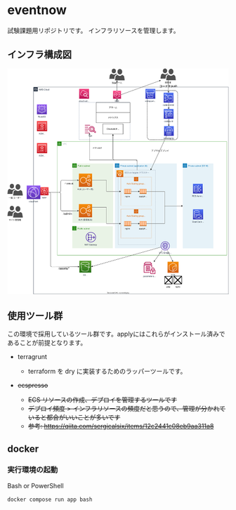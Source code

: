 # eventnow
試験課題用リポジトリです。
インフラリソースを管理します。

## インフラ構成図
![infra_arc](./infra/infra_arc.drawio.svg)

## 使用ツール群

この環境で採用しているツール群です。applyにはこれらがインストール済みであることが前提となります。

* terragrunt
    * terraform を dry に実装するためのラッパーツールです。

* ~~ecspresso~~
    * ~~ECS リソースの作成、デプロイを管理するツールです~~
    * ~~デプロイ頻度 > インフラリソースの頻度だと思うので、管理が分かれていると都合がいいことが多いです~~
    * ~~参考: https://qiita.com/sergicalsix/items/12c2441c08eb9aa311a8~~

## docker

###  実行環境の起動

Bash or PowerShell
```bash
docker compose run app bash
```

